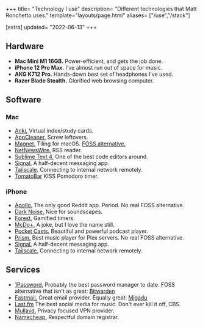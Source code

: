 +++
title= "Technology I use"
description= "Different technologies that Matt Ronchetto uses."
template="layouts/page.html"
aliases= ["/use","/stack"]

[extra]
updated= "2022-06-13"
+++

## Hardware
- **Mac Mini M1 16GB.** Power-efficient, and gets the job done.
- **iPhone 12 Pro Max.** I've almost run out of space for music.
- **AKG K712 Pro.** Hands-down best set of headphones I've used.
- **Razer Blade Stealth.** Glorified web browsing computer.

## Software
### Mac
- [Anki.](https://apps.ankiweb.net) Virtual index/study cards.
- [AppCleaner.](https://freemacsoft.net/appcleaner/) Screw leftovers.
- [Magnet.](https://apps.apple.com/fr/app/magnet/id441258766) Tiling for macOS. [FOSS alternative.](https://github.com/rxhanson/Rectangle)
- [NetNewsWire.](https://netnewswire.com/) RSS reader.
- [Sublime Text 4.](https://www.sublimetext.com/) One of the best code editors around.
- [Signal.](https://signal.org/fr/) A half-decent messaging app.
- [Tailscale.](https://tailscale.com) Connecting to internal network remotely.
- [TomatoBar](https://github.com/ivoronin/TomatoBar) KISS Pomodoro timer.

### iPhone
- [Apollo.](https://apolloapp.io/) The only good Reddit app. Period. No real FOSS alternative.
- [Dark Noise.](https://darknoise.app) Nice for soundscapes.
- [Forest.](https://forestapp.cc/) Gamified timers.
- [McDo+.](https://mcdonalds.fr/) A joke, but I love the name still.
- [Pocket Casts.](https://pocketcasts.com) Beautiful and powerful podcast player.
- [Prism.](https://prism-music.app/) Best music player for Plex servers. No real FOSS alternative.
- [Signal.](https://signal.org) A half-decent messaging app.
- [Tailscale.](https://tailscale.com) Connecting to internal network remotely.

## Services
- [1Password.](https://1password.com) Probably the best password manager to date. FOSS alternative that isn't as great: [Bitwarden](https://bitwarden.com)
- [Fastmail.](https://www.fastmail.com/) Great email provider. Equally great: [Migadu](https://www.migadu.com/)
- [Last.fm](https://last.fm) The best social media for music. Don't ever kill it off, CBS.
- [Mullavd.](https://mullvad.net/fr/) Privacy focused VPN provider.
- [Namecheap.](https://www.namecheap.com) Respectful domain registrar.
